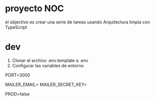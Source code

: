 # proyecto NOC
el objectivo es crear una serie de tareas usando
 Arquitectura limpia con TypeScript

# dev
1. Clonar el archivo .env.template a .env
2. Configurar las variables de entorno


PORT=3000

MAILER_EMAIL=
MAILER_SECRET_KEY=

PROD=false